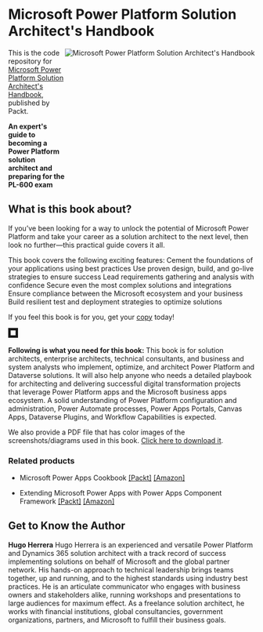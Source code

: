 # Microsoft Power Platform Solution Architect's Handbook

<a href="https://www.packtpub.com/product/microsoft-power-platform-solution-architect-s-handbook/9781801819336?utm_source=github&utm_medium=repository&utm_campaign=9781801819336"><img src="https://static.packt-cdn.com/products/9781801819336/cover/smaller" alt="Microsoft Power Platform Solution Architect's Handbook" height="256px" align="right"></a>

This is the code repository for [Microsoft Power Platform Solution Architect's Handbook](https://www.packtpub.com/product/microsoft-power-platform-solution-architect-s-handbook/9781801819336?utm_source=github&utm_medium=repository&utm_campaign=9781801819336), published by Packt.

**An expert's guide to becoming a Power Platform solution architect and preparing for the PL-600 exam**

## What is this book about?
If you’ve been looking for a way to unlock the potential of Microsoft Power Platform and take your career as a solution architect to the next level, then look no further—this practical guide covers it all. 

This book covers the following exciting features:
Cement the foundations of your applications using best practices
Use proven design, build, and go-live strategies to ensure success
Lead requirements gathering and analysis with confidence
Secure even the most complex solutions and integrations
Ensure compliance between the Microsoft ecosystem and your business
Build resilient test and deployment strategies to optimize solutions

If you feel this book is for you, get your [copy](https://www.amazon.com/dp/1801819335) today!

<a href="https://www.packtpub.com/?utm_source=github&utm_medium=banner&utm_campaign=GitHubBanner"><img src="https://raw.githubusercontent.com/PacktPublishing/GitHub/master/GitHub.png" 
alt="https://www.packtpub.com/" border="5" /></a>

**Following is what you need for this book:**
This book is for solution architects, enterprise architects, technical consultants, and business and system analysts who implement, optimize, and architect Power Platform and Dataverse solutions. It will also help anyone who needs a detailed playbook for architecting and delivering successful digital transformation projects that leverage Power Platform apps and the Microsoft business apps ecosystem. A solid understanding of Power Platform configuration and administration, Power Automate processes, Power Apps Portals, Canvas Apps, Dataverse Plugins, and Workflow Capabilities is expected.

We also provide a PDF file that has color images of the screenshots/diagrams used in this book. [Click here to download it]( https://packt.link/D9wUs).

### Related products
* Microsoft Power Apps Cookbook [[Packt]](https://www.packtpub.com/product/microsoft-power-apps-cookbook/9781800569553?utm_source=github&utm_medium=repository&utm_campaign=9781800569553) [[Amazon]](https://www.amazon.com/dp/1800569556)

* Extending Microsoft Power Apps with Power Apps Component Framework [[Packt]](https://www.packtpub.com/product/extending-microsoft-power-apps-with-power-apps-component-framework/9781800564916?utm_source=github&utm_medium=repository&utm_campaign=9781800564916) [[Amazon]](https://www.amazon.com/dp/1800564910)

## Get to Know the Author
**Hugo Herrera**
Hugo Herrera is an experienced and versatile Power Platform and Dynamics 365 solution architect with a track record of success implementing solutions on behalf of Microsoft and the global partner network. His hands-on approach to technical leadership brings teams together, up and running, and to the highest standards using industry best practices. He is an articulate communicator who engages with business owners and stakeholders alike, running workshops and presentations to large audiences for maximum effect. As a freelance solution architect, he works with financial institutions, global consultancies, government organizations, partners, and Microsoft to fulfill their business goals.
